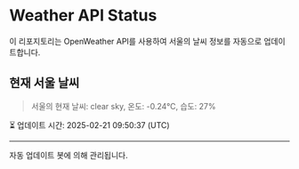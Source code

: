 
# Weather API Status

이 리포지토리는 OpenWeather API를 사용하여 서울의 날씨 정보를 자동으로 업데이트합니다.

## 현재 서울 날씨
> 서울의 현재 날씨: clear sky, 온도: -0.24°C, 습도: 27%

⏳ 업데이트 시간: 2025-02-21 09:50:37 (UTC)

---
자동 업데이트 봇에 의해 관리됩니다.

